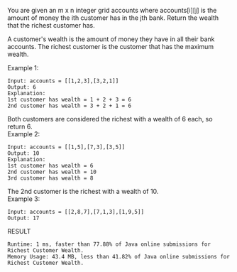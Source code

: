 You are given an m x n integer grid accounts where accounts[i][j] is the amount of money the i​​​​​​​​​​​th​​​​ customer has in the j​​​​​​​​​​​th​​​​ bank. Return the wealth that the richest customer has.

A customer's wealth is the amount of money they have in all their bank accounts. The richest customer is the customer that has the maximum wealth.



Example 1:

```
Input: accounts = [[1,2,3],[3,2,1]]
Output: 6
Explanation:
1st customer has wealth = 1 + 2 + 3 = 6
2nd customer has wealth = 3 + 2 + 1 = 6
```
Both customers are considered the richest with a wealth of 6 each, so return 6.<br>
Example 2:
```
Input: accounts = [[1,5],[7,3],[3,5]]
Output: 10
Explanation:
1st customer has wealth = 6
2nd customer has wealth = 10
3rd customer has wealth = 8
```
The 2nd customer is the richest with a wealth of 10.<br>
Example 3:
```
Input: accounts = [[2,8,7],[7,1,3],[1,9,5]]
Output: 17
```


RESULT
```prototext
Runtime: 1 ms, faster than 77.88% of Java online submissions for Richest Customer Wealth.
Memory Usage: 43.4 MB, less than 41.82% of Java online submissions for Richest Customer Wealth.
```
